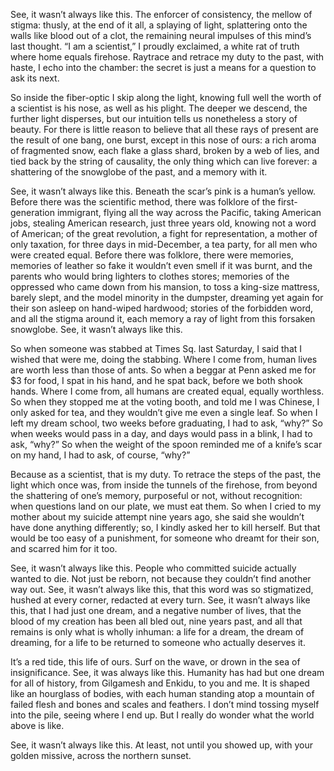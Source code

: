 <!-- emilia-snapshot-properties
See, It Wasn’t Always Like This
2021/11/29
cygnus
emilia-snapshot-properties -->

See, it wasn’t always like this.
The enforcer of consistency, the mellow of stigma:
thusly,
at the end of it all, a splaying of light, splattering onto the walls
like blood out of a clot, the remaining neural impulses of
this mind’s last thought. “I am a scientist,” I proudly exclaimed,
a white rat of truth where home equals firehose. Raytrace and retrace
my duty to the past, with haste, I echo into the chamber: the secret is just a means
for a question to ask its next.

So inside the fiber-optic I skip along the light, knowing full well
the worth of a scientist is his nose, as well as his plight. The deeper we descend,
the further light disperses, but our intuition tells us nonetheless
a story of beauty. For there is little reason to believe
that all these rays of present are the result of one bang, one burst,
except in this nose of ours: a rich aroma of fragmented snow,
each flake a glass shard, broken by a web of lies, and tied back by the string of causality,
the only thing which can live forever: a shattering of the snowglobe of the past,
and a memory with it.

See, it wasn’t always like this.
Beneath the scar’s pink is a human’s yellow.
Before there was the scientific method, there was folklore
of the first-generation immigrant, flying all the way across the Pacific,
taking American jobs, stealing American research,
just three years old, knowing not a word of American;
of the great revolution, a fight for representation, a mother of only taxation,
for three days in mid-December, a tea party,
for all men who were created equal.
Before there was folklore, there were memories,
memories of leather so fake it wouldn’t even smell if it was burnt,
and the parents who would bring lighters to clothes stores;
memories of the oppressed who came down from his mansion,
to toss a king-size mattress, barely slept,
and the model minority in the dumpster, dreaming yet again for their son
asleep on hand-wiped hardwood;
stories of the forbidden word, and all the stigma around it,
each memory a ray of light from this forsaken snowglobe.
See, it wasn’t always like this.

So when someone was stabbed at Times Sq. last Saturday,
I said that I wished that were me, doing the stabbing.
Where I come from, human lives are worth less than those of ants.
So when a beggar at Penn asked me for $3 for food,
I spat in his hand, and he spat back, before we both shook hands.
Where I come from, all humans are created equal, equally worthless.
So when they stopped me at the voting booth,
and told me I was Chinese, I only asked for tea,
and they wouldn’t give me even a single leaf.
So when I left my dream school, two weeks before graduating, I had to ask, “why?”
So when weeks would pass in a day, and days would pass in a blink, I had to ask, “why?”
So when the weight of the spoon reminded me of a knife’s scar on my hand, I had to ask, of course,
“why?”

Because as a scientist, that is my duty.
To retrace the steps of the past, the light which once was,
from inside the tunnels of the firehose, from beyond the shattering of one’s memory,
purposeful or not, without recognition:
when questions land on our plate, we must eat them.
So when I cried to my mother about my suicide attempt nine years ago,
she said she wouldn’t have done anything differently; so, I kindly asked
her to kill herself.
But that would be too easy of a punishment,
for someone who dreamt for their son,
and scarred him for it too.

See, it wasn’t always like this.
People who committed suicide actually wanted to die.
Not just be reborn, not because they couldn’t find another way out.
See, it wasn’t always like this,
that this word was so stigmatized,
hushed at every corner, redacted at every turn.
See, it wasn’t always like this,
that I had just one dream,
and a negative number of lives,
that the blood of my creation has been all bled out, nine years past,
and all that remains is only what is wholly inhuman: a life for a dream,
the dream of dreaming, for a life to be returned
to someone who actually deserves it.

It’s a red tide, this life of ours.
Surf on the wave, or drown in the sea of insignificance.
See, it was always like this.
Humanity has had but one dream for all of history, 
from Gilgamesh and Enkidu, to you and me.
It is shaped like an hourglass of bodies, with each human standing
atop a mountain of failed flesh and bones and scales and feathers.
I don’t mind tossing myself into the pile, seeing where I end up.
But I really do wonder what the world above is like.

See, it wasn’t always like this.
At least, not until you showed up,
with your golden missive,
across the northern sunset.
